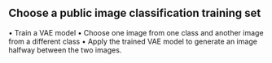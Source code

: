 ## Choose a public image classification training set 
• Train a VAE model 
• Choose one image from one class and another image from a different class 
• Apply the trained VAE model to generate an image halfway between the two images.
